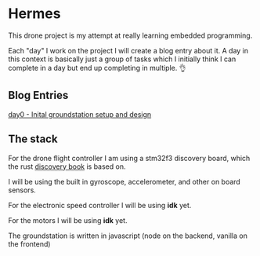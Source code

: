# Hermes

This drone project is my attempt at really learning embedded programming.

Each "day" I work on the project I will create a blog entry about it. A day in this context is basically just a group of tasks which I initially think I can complete in a day but end up completing in multiple. 👌

## Blog Entries

[day0 - Inital groundstation setup and design](./day0)

## The stack

For the drone flight controller I am using a stm32f3 discovery board, which the rust [discovery book](https://docs.rust-embedded.org/discovery/) is based on.

I will be using the built in gyroscope, accelerometer, and other on board sensors.

For the electronic speed controller I will be using **idk** yet.

For the motors I will be using **idk** yet.

The groundstation is written in javascript (node on the backend, vanilla on the frontend)
